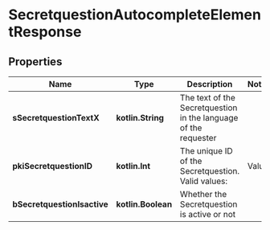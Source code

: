 
# SecretquestionAutocompleteElementResponse

## Properties
| Name | Type | Description | Notes |
| ------------ | ------------- | ------------- | ------------- |
| **sSecretquestionTextX** | **kotlin.String** | The text of the Secretquestion in the language of the requester |  |
| **pkiSecretquestionID** | **kotlin.Int** | The unique ID of the Secretquestion.  Valid values:  |Value|Description| |-|-| |1|The name of the hospital in which you were born| |2|The name of your grade school| |3|The last name of your favorite teacher| |4|Your favorite sports team| |5|Your favorite TV show| |6|Your favorite movie| |7|The name of the street on which you grew up| |8|The name of your first employer| |9|Your first car| |10|Your favorite food| |11|The name of your first pet| |12|Favorite musician/band| |13|What instrument you play| |14|Your father&#39;s middle name| |15|Your mother&#39;s maiden name| |16|Name of your eldest child| |17|Your spouse&#39;s middle name| |18|Favorite restaurant| |19|Childhood nickname| |20|Favorite vacation destination| |21|Your boat&#39;s name| |22|Date of Birth (YYYY-MM-DD)| |22|Secret Code| |22|Your reference code| |  |
| **bSecretquestionIsactive** | **kotlin.Boolean** | Whether the Secretquestion is active or not |  |



